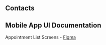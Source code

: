 
## Contacts

## Mobile App UI Documentation

Appointment List Screens - [Figma](https://www.figma.com/file/K9hthKiVlGNihyPkyIEq3e/%F0%9F%9A%A2-Health1.0---Shipped---VAMobile?node-id=502-18&t=l0RHVSQBPi6mrBjR-0)


